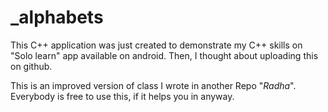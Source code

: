 # _alphabets

This C++ application was just created to demonstrate my C++ skills on "Solo learn" app available on android. 
Then, I thought about uploading this on github.

This is an improved version of class I wrote in another Repo "_Radha_".
Everybody is free to use this, if it helps you in anyway. 
